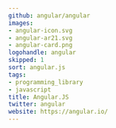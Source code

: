 ```yaml
---
github: angular/angular
images:
- angular-icon.svg
- angular-ar21.svg
- angular-card.png
logohandle: angular
skipped: 1
sort: angular.js
tags:
- programming_library
- javascript
title: Angular.JS
twitter: angular
website: https://angular.io/
---
```

